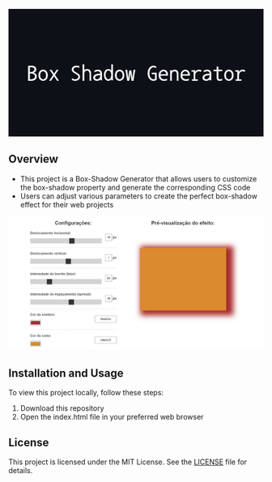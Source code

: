 <p align="center">
  <img src="img\Box_Shadow_Banner.png" alt="Box Shadow Generator Banner" />
</p>

## Overview

- This project is a Box-Shadow Generator that allows users to customize the box-shadow property and generate the corresponding CSS code
- Users can adjust various parameters to create the perfect box-shadow effect for their web projects

<p align="center">
  <img src="img\Box_Shadow_Image.PNG" alt="Box Shadow Generator Image" />
</p>

## Installation and Usage

To view this project locally, follow these steps:

1. Download this repository
2. Open the index.html file in your preferred web browser

## License

This project is licensed under the MIT License. See the [LICENSE](LICENSE) file for details.
